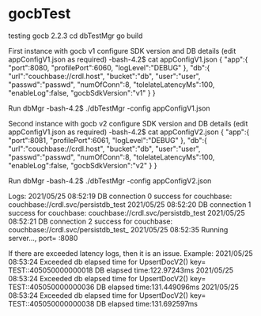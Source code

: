 # gocbTest
testing gocb 2.2.3
cd dbTestMgr
go build

First instance with gocb v1
configure SDK version and DB details (edit appConfigV1.json as required)
-bash-4.2$ cat appConfigV1.json
{
   "app":{
      "port":8080,
      "profilePort":6060,
      "logLevel":"DEBUG"
   },
   "db":{
      "url":"couchbase://crdl.host",
      "bucket":"db",
      "user":"user",
      "passwd":"passwd",
      "numOfConn":8,
      "tolelateLatencyMs":100,
      "enableLog":false,
      "gocbSdkVersion":"v1"
   }
}

Run dbMgr
-bash-4.2$ ./dbTestMgr -config appConfigV1.json

Second instance with gocb v2
configure SDK version and DB details (edit appConfigV1.json as required)
-bash-4.2$ cat appConfigV2.json
{
   "app":{
      "port":8081,
      "profilePort":6061,
      "logLevel":"DEBUG"
   },
   "db":{
      "url":"couchbase://crdl.host",
      "bucket":"db",
      "user":"user",
      "passwd":"passwd",
      "numOfConn":8,
      "tolelateLatencyMs":100,
      "enableLog":false,
      "gocbSdkVersion":"v2"
   }
}

Run dbMgr
-bash-4.2$ ./dbTestMgr -config appConfigV2.json

Logs:
2021/05/25 08:52:19 DB connection 0 success for couchbase: couchbase://crdl.svc/persistdb_test
2021/05/25 08:52:20 DB connection 1 success for couchbase: couchbase://crdl.svc/persistdb_test
2021/05/25 08:52:21 DB connection 2 success for couchbase: couchbase://crdl.svc/persistdb_test_
2021/05/25 08:52:35 Running server..., port= :8080

If there are exceeded latency logs, then it is an issue.
Example:
2021/05/25 08:53:24 Exceeded db elapsed time for UpsertDocV2() key= TEST::405050000000018 DB elapsed time:122.97243ms
2021/05/25 08:53:24 Exceeded db elapsed time for UpsertDocV2() key= TEST::405050000000036 DB elapsed time:131.449096ms
2021/05/25 08:53:24 Exceeded db elapsed time for UpsertDocV2() key= TEST::405050000000038 DB elapsed time:131.692597ms
